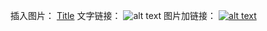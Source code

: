 插入图片：
[Title](你的链接地址)
文字链接：
![alt text](http://path/to/img.jpg "title")
图片加链接：
[![alt text](http://path/to/img.jpg "title")](你的链接地址)